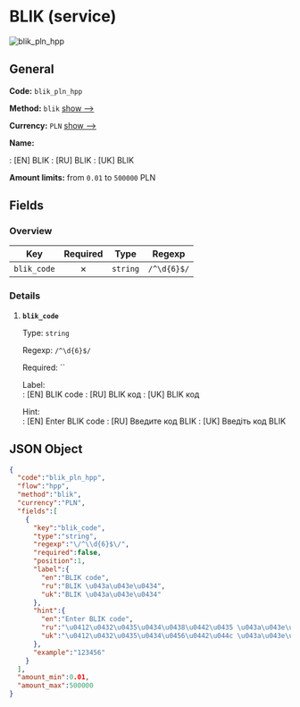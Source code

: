 
# BLIK (service) 
![blik_pln_hpp](https://static.openfintech.io/payment_methods/blik_pln_hpp/logo.svg?w=400&c=v0.59.26#w200)  

## General 
 
**Code:** `blik_pln_hpp` 
 
**Method:** `blik` 
 [show -->](/payment-methods/blik/) 
 
**Currency:** `PLN` [show -->](/currencies/PLN/) 
 
**Name:** 
 
:	[EN] BLIK 
:	[RU] BLIK 
:	[UK] BLIK 
 
**Amount limits:** from `0.01` to `500000` PLN 

## Fields 

### Overview 

|Key|Required|Type|Regexp| 
|:---:|:---:|:---:|:---:| 
|`blik_code`|✗|`string`|`/^\d{6}$/`| 
 

### Details 
 
1. **`blik_code`** 
 
	Type: `string` 
 
	Regexp: `/^\d{6}$/` 
 
	Required: `` 
 
	Label:  
	: [EN] BLIK code 
	: [RU] BLIK код 
	: [UK] BLIK код 
 
	Hint:  
	: [EN] Enter BLIK code 
	: [RU] Введите код BLIK 
	: [UK] Введіть код BLIK 
 

## JSON Object 

```json
{
  "code":"blik_pln_hpp",
  "flow":"hpp",
  "method":"blik",
  "currency":"PLN",
  "fields":[
    {
      "key":"blik_code",
      "type":"string",
      "regexp":"\/^\\d{6}$\/",
      "required":false,
      "position":1,
      "label":{
        "en":"BLIK code",
        "ru":"BLIK \u043a\u043e\u0434",
        "uk":"BLIK \u043a\u043e\u0434"
      },
      "hint":{
        "en":"Enter BLIK code",
        "ru":"\u0412\u0432\u0435\u0434\u0438\u0442\u0435 \u043a\u043e\u0434 BLIK",
        "uk":"\u0412\u0432\u0435\u0434\u0456\u0442\u044c \u043a\u043e\u0434 BLIK"
      },
      "example":"123456"
    }
  ],
  "amount_min":0.01,
  "amount_max":500000
}
```  
